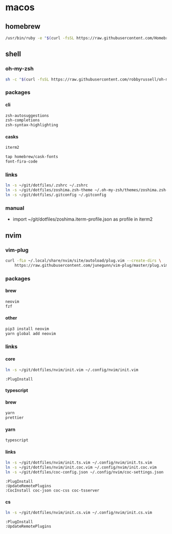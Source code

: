 # macos
## homebrew
```sh
/usr/bin/ruby -e "$(curl -fsSL https://raw.githubusercontent.com/Homebrew/install/master/install)"
```

## shell
### oh-my-zsh
```sh
sh -c "$(curl -fsSL https://raw.githubusercontent.com/robbyrussell/oh-my-zsh/master/tools/install.sh)"
```

### packages
#### cli
```sh
zsh-autosuggestions
zsh-completions
zsh-syntax-highlighting
```

#### casks
```sh
iterm2
```

```sh
tap homebrew/cask-fonts
font-fira-code
```

### links
```sh
ln -s ~/git/dotfiles/.zshrc ~/.zshrc
ln -s ~/git/dotfiles/zoshima.zsh-theme ~/.oh-my-zsh/themes/zoshima.zsh-theme
ln -s ~/git/dotfiles/.gitconfig ~/.gitconfig
```

### manual
- import ~/git/dotfiles/zoshima.iterm-profile.json as profile in iterm2

## nvim

### vim-plug
```sh
curl -fLo ~/.local/share/nvim/site/autoload/plug.vim --create-dirs \
    https://raw.githubusercontent.com/junegunn/vim-plug/master/plug.vim
```

### packages
#### brew
```sh
neovim
fzf
```

#### other
```sh
pip3 install neovim
yarn global add neovim
```

### links
#### core
```sh
ln -s ~/git/dotfiles/nvim/init.vim ~/.config/nvim/init.vim 
```

```
:PlugInstall
```

#### typescript
#### brew
```sh
yarn
prettier
```

#### yarn
```sh
typescript
```

#### links
```sh
ln -s ~/git/dotfiles/nvim/init.ts.vim ~/.config/nvim/init.ts.vim 
ln -s ~/git/dotfiles/nvim/init.coc.vim ~/.config/nvim/init.coc.vim 
ln -s ~/git/dotfiles/coc-config.json ~/.config/nvim/coc-settings.json
```

```
:PlugInstall
:UpdateRemotePlugins
:CocInstall coc-json coc-css coc-tsserver
```

#### cs
```sh
ln -s ~/git/dotfiles/nvim/init.cs.vim ~/.config/nvim/init.cs.vim 
```

```
:PlugInstall
:UpdateRemotePlugins
```
